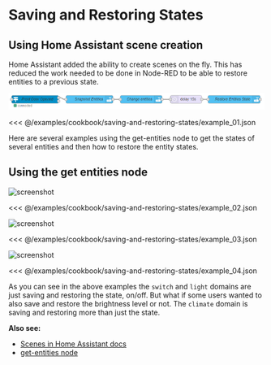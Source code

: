 # Saving and Restoring States

## Using Home Assistant scene creation

Home Assistant added the ability to create scenes on the fly. This has reduced
the work needed to be done in Node-RED to be able to restore entities to a
previous state.

![screenshot](./images/saving-and-restoring-states_04.png)

<<< @/examples/cookbook/saving-and-restoring-states/example_01.json

Here are several examples using the get-entities node to get the states of
several entities and then how to restore the entity states.

## Using the get entities node

![screenshot](./images/saving-and-restoring-states_01.png)

<<< @/examples/cookbook/saving-and-restoring-states/example_02.json

![screenshot](./images/saving-and-restoring-states_02.png)

<<< @/examples/cookbook/saving-and-restoring-states/example_03.json

![screenshot](./images/saving-and-restoring-states_03.png)

<<< @/examples/cookbook/saving-and-restoring-states/example_04.json

As you can see in the above examples the `switch` and `light` domains are just saving and restoring the state, on/off. But what if some users wanted to also save and restore the brightness level or not. The `climate` domain is saving and restoring more than just the state.

**Also see:**

- [Scenes in Home Assistant docs](https://www.home-assistant.io/integrations/scene/#creating-scenes-on-the-fly)
- [get-entities node](../node/get-entities.md)
